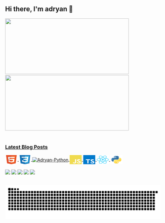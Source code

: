 ## Hi there, I'm adryan 👋



<div>
  <a href="https://github.com/Adryan-dev">
  <img height="180em" width='400px' style="display: inline_block;border:none;" src="https://github-readme-stats.vercel.app/api?username=Adryan-dev&theme=dark"/>
  <img height="180em" width='400px' style="display: inline_block;border:none;" src="https://github-readme-stats.vercel.app/api/top-langs/?username=Adryan-dev&layout=compact&langs_count=7&theme=dark"/>
<div>

<br>

### Latest Blog Posts




<div>

  <img align="center" alt="Adryan-HTML" height="30" width="40" src="https://raw.githubusercontent.com/devicons/devicon/master/icons/html5/html5-original.svg">
  <img align="center" alt="Adryan-CSS" height="30" width="40" src="https://raw.githubusercontent.com/devicons/devicon/master/icons/css3/css3-original.svg">
  <img align="center" alt="Adryan-Python" height="30" width="70" src="https://img.shields.io/badge/Sass-CC6699?style=for-the-badge&logo=sass&logoColor=white">
  <img align="center" alt="Adryan-Js" height="30" width="40" src="https://raw.githubusercontent.com/devicons/devicon/master/icons/javascript/javascript-plain.svg">
  <img align="center" alt="Adran-Ts" height="30" width="40" src="https://raw.githubusercontent.com/devicons/devicon/master/icons/typescript/typescript-plain.svg">
  <img align="center" alt="Adryan-React" height="30" width="40" src="https://raw.githubusercontent.com/devicons/devicon/master/icons/react/react-original.svg">
  <img align="center" alt="Adryan-Python" height="30" width="40" src="https://raw.githubusercontent.com/devicons/devicon/master/icons/python/python-original.svg">
    

</div>

<br>

<div> 
  <a href="https://www.youtube.com/channel/UC_-uuuZbY0AAt9CViNzvc-Q" target="_blank"><img src="https://img.shields.io/badge/YouTube-FF0000?style=for-the-badge&logo=youtube&logoColor=white" target="_blank"></a>
  <a href="https://instagram.com/rafaballerini" target="_blank"><img src="https://img.shields.io/badge/-Instagram-%23E4405F?style=for-the-badge&logo=instagram&logoColor=white" target="_blank"></a>
  <a href = "mailto:contato@rafaballerini.tech"><img src="https://img.shields.io/badge/-Gmail-%23333?style=for-the-badge&logo=gmail&logoColor=white" target="_blank"></a>
  <a href="https://www.linkedin.com/in/rafaella-ballerini-45875016a" target="_blank"><img src="https://img.shields.io/badge/-LinkedIn-%230077B5?style=for-the-badge&logo=linkedin&logoColor=white" target="_blank"></a> 
  <a href="https://www.adryandev.xyz/" target="_blanl">
    <img height="28px" src="https://img.shields.io/website-up-down-green-red/http/monip.org.svg">
  </a>
 
   
  <br>
  <br>

  ![Snake animation](https://github.com/Adryan-dev/Adryan-dev/blob/output/github-contribution-grid-snake.svg)
 
</div>
